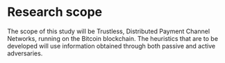 # Research scope

The scope of this study will be Trustless, Distributed Payment Channel Networks, running on the Bitcoin blockchain. The heuristics that are to be developed will use information obtained through both passive and active adversaries.
